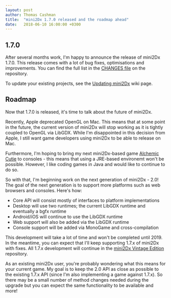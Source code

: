 ```yaml
---
layout: post
author: Thomas Cashman
title:  "mini2Dx 1.7.0 released and the roadmap ahead"
date:   2018-06-10 16:00:00 +0300
---
```


1.7.0
-----------------------

After several months work, I'm happy to announce the release of mini2Dx 1.7.0. This release comes with a lot of bug fixes, optimisations and improvements. You can find the full list in the [CHANGES file](https://github.com/mini2Dx/mini2Dx/blob/master/CHANGES) on the repository.

To update your existing projects, see the [Updating mini2Dx](https://github.com/mini2Dx/mini2Dx/wiki/Updating-mini2Dx) wiki page.

Roadmap
-----------------------

Now that 1.7.0 is released, it's time to talk about the future of mini2Dx.

Recently, Apple deprecated OpenGL on Mac. This means that at some point in the future, the current version of mini2Dx will stop working as it is tightly coupled to OpenGL via LibGDX. While I'm disappointed in this decision from Apple, I still want game developers using mini2Dx to be able to release on Mac.

Furthermore, I'm hoping to bring my next mini2Dx-based game [Alchemic Cutie](https://alchemiccutie.com) to consoles - this means that using a JRE-based environemt won't be possible. However, I like coding games in Java and would like to continue to do so.

So with that, I'm beginning work on the next generation of mini2Dx - 2.0! The goal of the next generation is to support more platforms such as web browsers and consoles. Here's how:

 * Core API will consist mostly of interfaces to platform implementations
 * Desktop will use two runtimes; the current LibGDX runtime and eventually a bgfx runtime
 * Android/iOS will continue to use the LibGDX runtime
 * Web support will also be added via the LibGDX runtime
 * Console support will be added via MonoGame and cross-compilation

This development will take a lot of time and won't be completed until 2019. In the meantime, you can expect that I'll keep supporting 1.7.x of mini2Dx with fixes. All 1.7.x development will continue in the [mini2Dx Vintage Edition](https://github.com/mini2Dx/mini2Dx-ve) repository.

As an existing mini2Dx user, you're probably wondering what this means for your current game. My goal is to keep the 2.0 API as close as possible to the existing 1.7.x API (since I'm also implementing a game against 1.7.x). So there may be a small number of method changes needed during the upgrade but you can expect the same functionality to be available and more!
<!--more-->